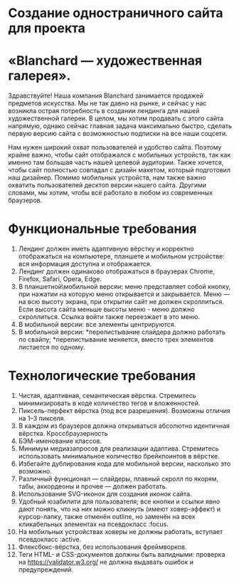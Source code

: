 # Создание одностраничного сайта для проекта
# «Blanchard — художественная галерея».

Здравствуйте! Наша компания Blanchard занимается продажей предметов искусства. Мы не так
давно на рынке, и сейчас у нас возникла острая потребность в создании лендинга для нашей
художественной галереи. В целом, мы хотим продавать с этого сайта напрямую, однако сейчас
главная задача максимально быстро, сделать первую версию сайта с
возможностью подписки на все наши соцсети.

Нам нужен широкий охват пользователей и удобство сайта. Поэтому крайне важно, чтобы сайт
отображался с мобильных устройств, так как именно там большая часть нашей целевой
аудитории. Также хочется, чтобы сайт полностью совпадал с дизайн макетом, который
подготовил наш дизайнер. Помимо мобильных устройств, нам также важно охватить
пользователей десктоп версии нашего сайта. Другими словами, мы хотим, чтобы всё работало в
любом из современных браузеров.

# Функциональные требования

1. Лендинг должен иметь адаптивную вёрстку и корректно отображаться на компьютере,
планшете и мобильном устройстве: вся информация доступна и отображается.
2. Лендинг должен одинаково отображаться в браузерах Chrome, Firefox, Safari,
Opera, Edge.
3. В планшетной\мобильной версии: меню представляет собой кнопку, при нажатии на которую меню открывается и закрывается. Меню — на всю высоту экрана, при открытии сайт не должен скроллиться. Если высота сайта меньше высоты меню - меню должно скроллиться. Ссылка войти также переезжает в это меню.
4. В мобильной версии: все элементы центрируются.
5. В мобильной версии:
     *перелистывание слайдера должно работать по свайпу;
     *перелистывание меняется, вместо трех элементов листается по одному.

# Технологические требования
1. Чистая, адаптивная, семантическая вёрстка. Стремитесь минимизировать в коде количество тегов и вложенностей.
2. Пиксель-перфект вёрстка (под все разрешения). Возможны отличия на 1–3 пикселя.
3. В каждом из браузеров должна открываться абсолютно идентичная вёрстка. Кроссбраузерность
4. БЭМ-именование классов.
5. Минимум медиазапросов для реализации адаптива. Стремитесь использовать минимальное количество брейкпоинтов в вёрстке.
6. Избегайте дублирования кода для мобильной версии, насколько это
возможно. 
7. Различный функционал — слайдеры, плавный скролл по якорям, табы, аккордеоны и прочее — должен работать.
8. Использование SVG-иконок для создания иконок сайта.
9. Удобный юзабилити для пользователя; все кнопки и ссылки явно дают понять, что на них можно кликнуть (имеют ховер-эффект) и курсор-лапку, также отменён outline, но заменён на всех кликабельных элементах на псевдокласс :focus.
10. На мобильных устройствах ховеры не должны работать, вступает псевдокласс :active.
11. Флексбокс-вёрстка, без использования фреймворков.
12. Теги HTML- и CSS-документов должны быть валидными: проверка на https://validator.w3.org/ не должна выдавать ошибок и предупреждений.
